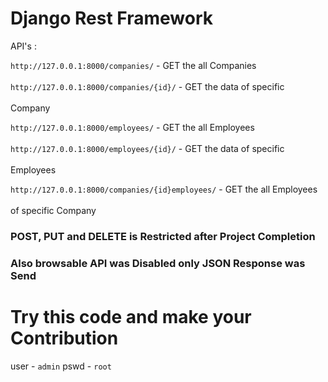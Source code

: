 # Django Rest Framework

API's :

`http://127.0.0.1:8000/companies/` - GET the all Companies<br><br>
`http://127.0.0.1:8000/companies/{id}/` - GET the data of specific <br><br>Company

`http://127.0.0.1:8000/employees/` - GET the all Employees<br><br>
`http://127.0.0.1:8000/employees/{id}/` - GET the data of specific <br><br>Employees

`http://127.0.0.1:8000/companies/{id}employees/` - GET the all Employees <br><br>of specific Company


### POST, PUT and DELETE is Restricted after Project Completion
### Also browsable API was Disabled only JSON Response was Send

# Try this code and make your Contribution

user - `admin`
pswd - `root`